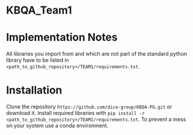 # KBQA_Team1

# Implementation Notes

All libraries you import from and which are not part of the standard python library have to be listed in 
`<path_to_github_repository>/TEAM1/requirements.txt`.

# Installation

Clone the repository `https://github.com/dice-group/KBQA-PG.git` or download it. Install required libraries with 
`pip install -r <path_to_github_repository>/TEAM1/requirements.txt`. To prevent a mess on your system use a conda environment.

